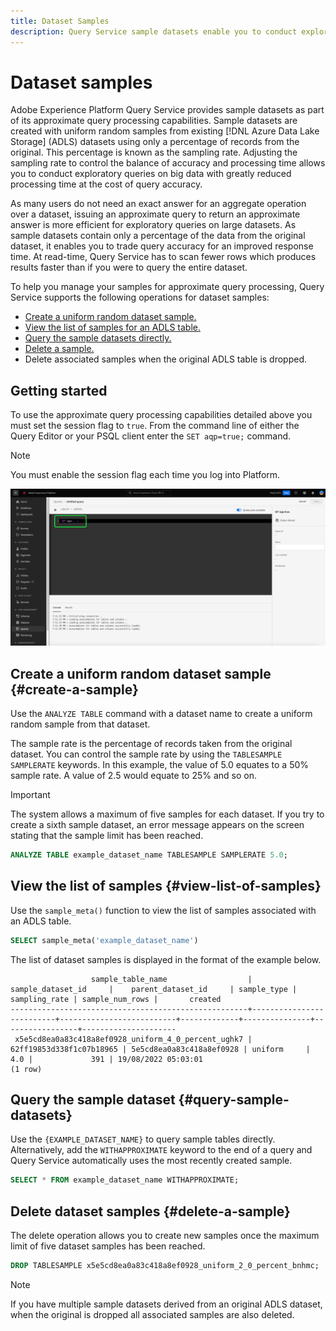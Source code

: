 ```yaml
---
title: Dataset Samples 
description: Query Service sample datasets enable you to conduct exploratory queries on big data with greatly reduced processing time at the cost of query accuracy. This guide provides information on how to manage your samples for approximate query processing
---
```

# Dataset samples

Adobe Experience Platform Query Service provides sample datasets as part of its approximate query processing capabilities. Sample datasets are created with uniform random samples from existing [!DNL Azure Data Lake Storage] (ADLS) datasets using only a percentage of records from the original. This percentage is known as the sampling rate. Adjusting the sampling rate to control the balance of accuracy and processing time allows you to conduct exploratory queries on big data with greatly reduced processing time at the cost of query accuracy.

As many users do not need an exact answer for an aggregate operation over a dataset, issuing an approximate query to return an approximate answer is more efficient for exploratory queries on large datasets. As sample datasets contain only a percentage of the data from the original dataset, it enables you to trade query accuracy for an improved response time. At read-time, Query Service has to scan fewer rows which produces results faster than if you were to query the entire dataset.  

To help you manage your samples for approximate query processing, Query Service supports the following operations for dataset samples:

- [Create a uniform random dataset sample.](#create-a-sample)
- [View the list of samples for an ADLS table.](#view-list-of-samples)
- [Query the sample datasets directly.](#query-sample-datasets)
- [Delete a sample.](#delete-a-sample)
- Delete associated samples when the original ADLS table is dropped.

## Getting started

To use the approximate query processing capabilities detailed above you must set the session flag to `true`. From the command line of either the Query Editor or your PSQL client enter the `SET aqp=true;` command.

>[!NOTE]
>
>You must enable the session flag each time you log into Platform.

![The Query Editor with the 'SET aqp=true;' command highlighted.](../images/approximate-query-processing/set-session-flag.png)

## Create a uniform random dataset sample {#create-a-sample}

Use the `ANALYZE TABLE` command with a dataset name to create a uniform random sample from that dataset. 

The sample rate is the percentage of records taken from the original dataset. You can control the sample rate by using the `TABLESAMPLE SAMPLERATE` keywords. In this example, the value of 5.0 equates to a 50% sample rate. A value of 2.5 would equate to 25% and so on.

>[!IMPORTANT]
>
>The system allows a maximum of five samples for each dataset. If you try to create a sixth sample dataset, an error message appears on the screen stating that the sample limit has been reached.

```sql
ANALYZE TABLE example_dataset_name TABLESAMPLE SAMPLERATE 5.0;
```

## View the list of samples {#view-list-of-samples}

Use the `sample_meta()` function to view the list of samples associated with an ADLS table.

```sql
SELECT sample_meta('example_dataset_name')
```

The list of dataset samples is displayed in the format of the example below.

```shell
                  sample_table_name                  |    sample_dataset_id     |    parent_dataset_id     | sample_type | sampling_rate | sample_num_rows |       created      
-----------------------------------------------------+--------------------------+--------------------------+-------------+---------------+-----------------+---------------------
 x5e5cd8ea0a83c418a8ef0928_uniform_4_0_percent_ughk7 | 62ff19853d338f1c07b18965 | 5e5cd8ea0a83c418a8ef0928 | uniform     |           4.0 |             391 | 19/08/2022 05:03:01
(1 row)
```

## Query the sample dataset {#query-sample-datasets}

Use the `{EXAMPLE_DATASET_NAME}` to query sample tables directly. Alternatively, add the `WITHAPPROXIMATE` keyword to the end of a query and Query Service automatically uses the most recently created sample.

```sql
SELECT * FROM example_dataset_name WITHAPPROXIMATE;
```

## Delete dataset samples {#delete-a-sample}

The delete operation allows you to create new samples once the maximum limit of five dataset samples has been reached.

```sql
DROP TABLESAMPLE x5e5cd8ea0a83c418a8ef0928_uniform_2_0_percent_bnhmc;
```

>[!NOTE]
>
>If you have multiple sample datasets derived from an original ADLS dataset, when the original is dropped all associated samples are also deleted.  
